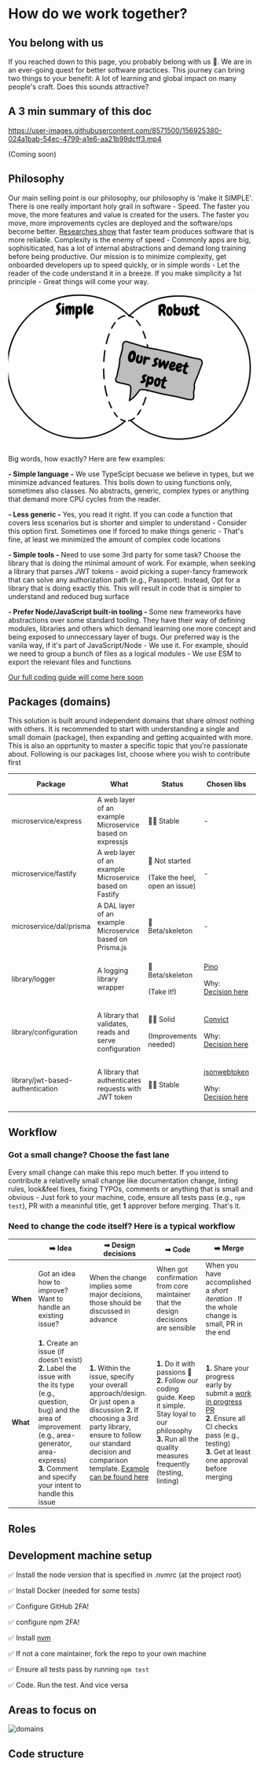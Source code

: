 # How do we work together?

## You belong with us

If you reached down to this page, you probably belong with us 💜. We are in an ever-going quest for better software practices. This journey can bring two things to your benefit: A lot of learning and global impact on many people's craft. Does this sounds attractive? 

## A 3 min summary of this doc

https://user-images.githubusercontent.com/8571500/156925380-024a1bab-54ec-4799-a1e6-aa21b99dcff3.mp4

(Coming soon)

## Philosophy

Our main selling point is our philosophy, our philosophy is 'make it SIMPLE'. There is one really important holy grail in software - Speed. The faster you move, the more features and value is created for the users. The faster you move, more improvements cycles are deployed and the software/ops become better. [Researches show](https://puppet.com/resources/report/2020-state-of-devops-report) that faster team produces software that is more reliable. Complexity is the enemy of speed - Commonly apps are big, sophisiticated, has a lot of internal abstractions and demand long training before being productive. Our mission is to minimize complexity, get onboarded developers up to speed quickly, or in simple words - Let the reader of the code understand it in a breeze. If you make simplicity a 1st principle - Great things will come your way.

![The sweet spot](/docs/images/balance.png)

Big words, how exactly? Here are few examples:

**- Simple language -** We use TypeScipt becuase we believe in types, but we minimize advanced features. This boils down to using functions only, sometimes also classes. No abstracts, generic, complex types or anything that demand more CPU cycles from the reader. 

**- Less generic -** Yes, you read it right. If you can code a function that covers less scenarios but is shorter and simpler to understand - Consider this option first. Sometimes one if forced to make things generic - That's fine, at least we minimized the amount of complex code locations

**- Simple tools -** Need to use some 3rd party for some task? Choose the library that is doing the minimal amount of work. For example, when seeking a library that parses JWT tokens - avoid picking a super-fancy framework that can solve any authorization path (e.g., Passport). Instead, Opt for a library that is doing exactly this. This will result in code that is simpler to understand and reduced bug surface

**- Prefer Node/JavaScript built-in tooling -** Some new frameworks have abstractions over some standard tooling. They have their way of defining modules, libraries and others which demand learning one more concept and being exposed to unneccessary layer of bugs. Our preferred way is the vanila way, if it's part of JavaScript/Node - We use it. For example, should we need to group a bunch of files as a logical modules - We use ESM to export the relevant files and functions

[Our full coding guide will come here soon](./docs/coding-guide.MD)

## Packages (domains)

This solution is built around independent domains that share _almost_ nothing with others. It is recommended to start with understanding a single and small domain (package), then expanding and getting acquainted with more. This is also an opprtunity to master a specific topic that you're passionate about. Following is our packages list, choose where you wish to contribute first

| **Package**                      	| **What**                                                  	| **Status**                                          	| **Chosen libs**                                                                                                                                                                         	| **Quick links**                             	|
|----------------------------------	|-----------------------------------------------------------	|-----------------------------------------------------	|-----------------------------------------------------------------------------------------------------------------------------------------------------------------------------------------	|---------------------------------------------	|
| microservice/express             	| A web layer of an example Microservice based on expressjs 	| 🧓🏽 Stable                                           	| -                                                                                                                                                                                       	| - [Code & readme]()<br>- [Issues & ideas]() 	|
| microservice/fastify             	| A web layer of an example Microservice based on Fastify   	| 🐣 Not started<br><br>(Take the heel, open an issue) 	| -                                                                                                                                                                                       	| - [Code & readme]()<br>- [Issues & ideas]() 	|
| microservice/dal/prisma          	| A DAL layer of an example Microservice based on Prisma.js 	| 🐥 Beta/skeleton                                     	| -                                                                                                                                                                                       	| - [Code & readme]()<br>- [Issues & ideas]() 	|
| library/logger                   	| A logging library wrapper                                 	| 🐥 Beta/skeleton<br><br>(Take it!)                   	| [Pino](https://github.com/pinojs/pino)<br><br>Why: [Decision here]()                                                                                                                    	| - [Code & readme]()<br>- [Issues & ideas]() 	|
| library/configuration            	| A library that validates, reads and serve configuration   	| 🧒🏻 Solid<br><br>(Improvements needed)               	| [Convict](https://www.npmjs.com/package/convict)<br><br>Why: [Decision here](https://github.com/bestpractices/practica/blob/main/docs/decisions/configuration-library.MD)               	| - [Code & readme]()<br>- [Issues & ideas]() 	|
| library/jwt-based-authentication 	| A library that authenticates requests with JWT token      	| 🧓🏽 Stable                                           	| [jsonwebtoken](https://www.npmjs.com/package/jsonwebtoken)<br><br>Why: <br>[Decision here](https://github.com/bestpractices/practica/blob/main/docs/decisions/configuration-library.MD) 	| - [Code & readme]()<br>- [Issues & ideas]() 	|



## Workflow

### Got a small change? Choose the fast lane

Every small change can make this repo much better. If you intend to contribute a relativelly small change like documentation change, linting rules, look&feel fixes, fixing TYPOs, comments or anything that is small and obvious - Just fork to your machine, code, ensure all tests pass (e.g., `npm test`), PR with a meaninful title, get **1** approver before merging. That's it.

### Need to change the code itself? Here is a typical workflow

|          	| **➡️ Idea**                                                                                                                                                                                                                                            	| **➡ Design decisions**                                                                                                                                                                                                                                                   	| **➡ Code**                                                                                                                                                                                	| **➡️ Merge**                                                                                                                                                                                                                                        	|
|----------	|-------------------------------------------------------------------------------------------------------------------------------------------------------------------------------------------------------------------------------------------------------	|--------------------------------------------------------------------------------------------------------------------------------------------------------------------------------------------------------------------------------------------------------------------------	|-------------------------------------------------------------------------------------------------------------------------------------------------------------------------------------------	|----------------------------------------------------------------------------------------------------------------------------------------------------------------------------------------------------------------------------------------------------	|
| **When** 	| Got an idea how to improve? Want to handle an existing issue?                                                                                                                                                                                         	| When the change implies some major decisions, those should be discussed in advance                                                                                                                                                                                       	| When got confirmation from core maintainer that the design decisions are sensible                                                                                                         	| When you have accomplished a *short iteration* . If the whole change is small, PR in the end                                                                                                                                                       	|
| **What** 	| **1.** Create an issue (if doesn't exist) <br/>  **2.** Label the issue with the its type (e.g., question, bug) and the area of improvement (e.g., area-generator, area-express)  <br/>   **3.** Comment and specify your intent to handle this issue 	| **1.** Within the issue, specify your overall approach/design. Or just open a discussion **2.** If choosing a 3rd party library, ensure to follow our standard decision and comparison template. [Example can be found here](./docs/decisions/configuration-library.MD)  	| **1.** Do it with passions 💜 <br/>  **2.** Follow our coding guide. Keep it simple. Stay loyal to our philosophy <br/>  **3.** Run all the quality measures frequently (testing, linting) 	| **1.** Share your progress early by submit a [work in progress PR](https://github.blog/2019-02-14-introducing-draft-pull-requests/) <br/>  **2.** Ensure all CI checks pass (e.g., testing) <br/>  **3.** Get at least one approval before merging 	|

## Roles

## Development machine setup

✅ Install the node version that is specified in .nvmrc (at the project root)

✅ Install Docker (needed for some tests)

✅ Configure GitHub 2FA!

✅ configure npm 2FA!

✅ Install [nvm](https://github.com/nvm-sh/nvm#installing-and-updating)

✅ If not a core maintainer, fork the repo to your own machine

✅ Ensure all tests pass by running `npm test`

✅ Code. Run the test. And vice versa

## Areas to focus on

![domains](https://user-images.githubusercontent.com/8571500/157631757-849584a3-1701-4248-8516-a7d60066089c.png)



## Code structure

